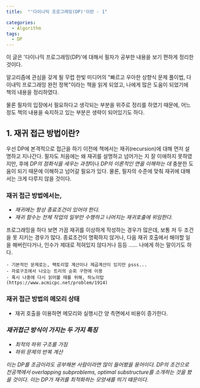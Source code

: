 ```yaml
---
title:  "'다이나믹 프로그래밍(DP)'이란 - 1"

categories:
  - Algorithm
tags:
  - DP
---
```


이 글은 '다이나믹 프로그래밍(DP)'에 대해서 필자가 공부한 내용을 보기 편하게 정리한 것이다.  

알고리즘에 관심을 갖게 될 무렵 한빛 미디어의 "빠르고 우아한 상향식 문제 풀이법, 다이내믹 프로그래밍 완전 정복"이라는 책을 읽게 되었고, 나에게 많은 도움이 되었기에 책의 내용을 정리하였다. 

물론 필자의 입장에서 필요하다고 생각되는 부분을 위주로 정리를 하였기 때문에, 어느정도 책의 내용을 숙지하고 있는 부분은 생략이 되어있기도 하다.
  
## 1. 재귀 접근 방법이란? 

우선 DP에 본격적으로 접근을 하기 이전에 책에서는 재귀(recursion)에 대해 먼저 설명하고 지나간다. 필자도 처음에는 왜 재귀를 설명하고 넘어가는 지 잘 이애하지 못하였지만, 후에 *DP의 점화식을 세우는 과정*이나 *DP의 이론적인 면을 이해하는 데* 충분한 도움이 되기 때문에 이해하고 넘어갈 필요가 있다. 물론, 필자의 수준에 맞춰 재귀에 대해서는 크게 다루지 않을 것이다.

### 재귀 접근 방법에서는,
- *재귀에는 항상 종료조건이 있어야 한다.*
- *재귀 함수는 전체 작업의 일부만 수행하고 나머지는 재귀호출에 위임한다.*

프로그래밍을 하다 보면 가끔 재귀를 이상하게 작성하는 경우가 많은데, 보통 저 두 조건을 못 지키는 경우가 많다. 종료조건이 명확하지 않거나, 다음 재귀 호출에서 해야할 일을 해버린다거나, 인수가 제대로 적혀있지 않다거나 등등 ...... 나에게 하는 말이기도 하다. 

	- 기본적인 문제로는, 팩토리얼 계산이나 제곱계산이 있지만 psss...
	- 자료구조에서 나오는 트리의 순회 구현에 이용
	- 혹시 나중에 다시 읽어볼 때를 위해, 하노이탑 (https://www.acmicpc.net/problem/1914)

### 재귀 접근 방법의 메모리 상태
- 재귀 호출을 이용하면 메모리와 실행시간 양 측면에서 비용이 증가한다.

### *재귀접근 방식이 가지는 두 가지 특징*
- *최적의 하위 구조를 가짐*
- *하위 문제의 반복 계산*

*이는 DP를 조금이라도 공부해본 사람이라면 많이 들어봤을 용어이다. DP의 조건으로 전공책에서 overlapping subproblems, optimal substructure를 소개하는 것을 봤을 것이다. 이는 DP가 재귀를 최적화하는 모양새를 띄기 떄문이다.*